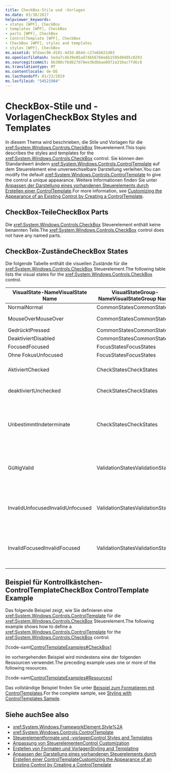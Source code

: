 ```yaml
---
title: CheckBox-Stile und -Vorlagen
ms.date: 03/30/2017
helpviewer_keywords:
- states [WPF], CheckBox
- templates [WPF], CheckBox
- parts [WPF], CheckBox
- ControlTemplate [WPF], CheckBox
- CheckBox [WPF], styles and templates
- styles [WPF], CheckBox
ms.assetid: bfdaec96-d101-4d3d-864d-c27e6b621d03
ms.openlocfilehash: 5eda7c4b39e05a874b56766e6b1595d0405c0293
ms.sourcegitcommit: 6b308cf6d627d78ee36dbbae8972a310ac7fd6c8
ms.translationtype: MT
ms.contentlocale: de-DE
ms.lasthandoff: 01/23/2019
ms.locfileid: "54521984"
---
```

# <a name="checkbox-styles-and-templates"></a><span data-ttu-id="4082f-102">CheckBox-Stile und -Vorlagen</span><span class="sxs-lookup"><span data-stu-id="4082f-102">CheckBox Styles and Templates</span></span>
<span data-ttu-id="4082f-103">In diesem Thema wird beschrieben, die Stile und Vorlagen für die <xref:System.Windows.Controls.CheckBox> Steuerelement.</span><span class="sxs-lookup"><span data-stu-id="4082f-103">This topic describes the styles and templates for the <xref:System.Windows.Controls.CheckBox> control.</span></span> <span data-ttu-id="4082f-104">Sie können den Standardwert ändern <xref:System.Windows.Controls.ControlTemplate> auf dem Steuerelement eine unverwechselbare Darstellung verleihen.</span><span class="sxs-lookup"><span data-stu-id="4082f-104">You can modify the default <xref:System.Windows.Controls.ControlTemplate> to give the control a unique appearance.</span></span> <span data-ttu-id="4082f-105">Weitere Informationen finden Sie unter [Anpassen der Darstellung eines vorhandenen Steuerelements durch Erstellen einer ControlTemplate](../../../../docs/framework/wpf/controls/customizing-the-appearance-of-an-existing-control.md).</span><span class="sxs-lookup"><span data-stu-id="4082f-105">For more information, see [Customizing the Appearance of an Existing Control by Creating a ControlTemplate](../../../../docs/framework/wpf/controls/customizing-the-appearance-of-an-existing-control.md).</span></span>  
  
## <a name="checkbox-parts"></a><span data-ttu-id="4082f-106">CheckBox-Teile</span><span class="sxs-lookup"><span data-stu-id="4082f-106">CheckBox Parts</span></span>  
 <span data-ttu-id="4082f-107">Die <xref:System.Windows.Controls.CheckBox> Steuerelement enthält keine benannten Teile.</span><span class="sxs-lookup"><span data-stu-id="4082f-107">The <xref:System.Windows.Controls.CheckBox> control does not have any named parts.</span></span>  
  
## <a name="checkbox-states"></a><span data-ttu-id="4082f-108">CheckBox-Zustände</span><span class="sxs-lookup"><span data-stu-id="4082f-108">CheckBox States</span></span>  
 <span data-ttu-id="4082f-109">Die folgende Tabelle enthält die visuellen Zustände für die <xref:System.Windows.Controls.CheckBox> Steuerelement.</span><span class="sxs-lookup"><span data-stu-id="4082f-109">The following table lists the visual states for the <xref:System.Windows.Controls.CheckBox> control.</span></span>  
  
|<span data-ttu-id="4082f-110">VisualState-Name</span><span class="sxs-lookup"><span data-stu-id="4082f-110">VisualState Name</span></span>|<span data-ttu-id="4082f-111">VisualStateGroup-Name</span><span class="sxs-lookup"><span data-stu-id="4082f-111">VisualStateGroup Name</span></span>|<span data-ttu-id="4082f-112">Beschreibung</span><span class="sxs-lookup"><span data-stu-id="4082f-112">Description</span></span>|  
|----------------------|---------------------------|-----------------|  
|<span data-ttu-id="4082f-113">Normal</span><span class="sxs-lookup"><span data-stu-id="4082f-113">Normal</span></span>|<span data-ttu-id="4082f-114">CommonStates</span><span class="sxs-lookup"><span data-stu-id="4082f-114">CommonStates</span></span>|<span data-ttu-id="4082f-115">Der Standardzustand</span><span class="sxs-lookup"><span data-stu-id="4082f-115">The default state.</span></span>|  
|<span data-ttu-id="4082f-116">MouseOver</span><span class="sxs-lookup"><span data-stu-id="4082f-116">MouseOver</span></span>|<span data-ttu-id="4082f-117">CommonStates</span><span class="sxs-lookup"><span data-stu-id="4082f-117">CommonStates</span></span>|<span data-ttu-id="4082f-118">Der Mauszeiger ist über dem Steuerelement positioniert.</span><span class="sxs-lookup"><span data-stu-id="4082f-118">The mouse pointer is positioned over the control.</span></span>|  
|<span data-ttu-id="4082f-119">Gedrückt</span><span class="sxs-lookup"><span data-stu-id="4082f-119">Pressed</span></span>|<span data-ttu-id="4082f-120">CommonStates</span><span class="sxs-lookup"><span data-stu-id="4082f-120">CommonStates</span></span>|<span data-ttu-id="4082f-121">Das Steuerelement wird gedrückt.</span><span class="sxs-lookup"><span data-stu-id="4082f-121">The control is pressed.</span></span>|  
|<span data-ttu-id="4082f-122">Deaktiviert</span><span class="sxs-lookup"><span data-stu-id="4082f-122">Disabled</span></span>|<span data-ttu-id="4082f-123">CommonStates</span><span class="sxs-lookup"><span data-stu-id="4082f-123">CommonStates</span></span>|<span data-ttu-id="4082f-124">Das Steuerelement ist deaktiviert.</span><span class="sxs-lookup"><span data-stu-id="4082f-124">The control is disabled.</span></span>|  
|<span data-ttu-id="4082f-125">Focused</span><span class="sxs-lookup"><span data-stu-id="4082f-125">Focused</span></span>|<span data-ttu-id="4082f-126">FocusStates</span><span class="sxs-lookup"><span data-stu-id="4082f-126">FocusStates</span></span>|<span data-ttu-id="4082f-127">Der Fokus liegt auf dem Steuerelement.</span><span class="sxs-lookup"><span data-stu-id="4082f-127">The control has focus.</span></span>|  
|<span data-ttu-id="4082f-128">Ohne Fokus</span><span class="sxs-lookup"><span data-stu-id="4082f-128">Unfocused</span></span>|<span data-ttu-id="4082f-129">FocusStates</span><span class="sxs-lookup"><span data-stu-id="4082f-129">FocusStates</span></span>|<span data-ttu-id="4082f-130">Der Fokus liegt nicht auf dem Steuerelement.</span><span class="sxs-lookup"><span data-stu-id="4082f-130">The control does not have focus.</span></span>|  
|<span data-ttu-id="4082f-131">Aktiviert</span><span class="sxs-lookup"><span data-stu-id="4082f-131">Checked</span></span>|<span data-ttu-id="4082f-132">CheckStates</span><span class="sxs-lookup"><span data-stu-id="4082f-132">CheckStates</span></span>|<span data-ttu-id="4082f-133"><xref:System.Windows.Controls.Primitives.ToggleButton.IsChecked%2A> ist `true`.</span><span class="sxs-lookup"><span data-stu-id="4082f-133"><xref:System.Windows.Controls.Primitives.ToggleButton.IsChecked%2A> is `true`.</span></span>|  
|<span data-ttu-id="4082f-134">deaktiviert</span><span class="sxs-lookup"><span data-stu-id="4082f-134">Unchecked</span></span>|<span data-ttu-id="4082f-135">CheckStates</span><span class="sxs-lookup"><span data-stu-id="4082f-135">CheckStates</span></span>|<span data-ttu-id="4082f-136"><xref:System.Windows.Controls.Primitives.ToggleButton.IsChecked%2A> ist `false`.</span><span class="sxs-lookup"><span data-stu-id="4082f-136"><xref:System.Windows.Controls.Primitives.ToggleButton.IsChecked%2A> is `false`.</span></span>|  
|<span data-ttu-id="4082f-137">Unbestimmt</span><span class="sxs-lookup"><span data-stu-id="4082f-137">Indeterminate</span></span>|<span data-ttu-id="4082f-138">CheckStates</span><span class="sxs-lookup"><span data-stu-id="4082f-138">CheckStates</span></span>|<span data-ttu-id="4082f-139"><xref:System.Windows.Controls.Primitives.ToggleButton.IsThreeState%2A> ist `true`, und <xref:System.Windows.Controls.Primitives.ToggleButton.IsChecked%2A> ist `null`.</span><span class="sxs-lookup"><span data-stu-id="4082f-139"><xref:System.Windows.Controls.Primitives.ToggleButton.IsThreeState%2A> is `true`, and <xref:System.Windows.Controls.Primitives.ToggleButton.IsChecked%2A> is `null`.</span></span>|  
|<span data-ttu-id="4082f-140">Gültig</span><span class="sxs-lookup"><span data-stu-id="4082f-140">Valid</span></span>|<span data-ttu-id="4082f-141">ValidationStates</span><span class="sxs-lookup"><span data-stu-id="4082f-141">ValidationStates</span></span>|<span data-ttu-id="4082f-142">Das Steuerelement verwendet die <xref:System.Windows.Controls.Validation> Klasse und die <xref:System.Windows.Controls.Validation.HasError%2A?displayProperty=nameWithType> angefügte Eigenschaft `false`.</span><span class="sxs-lookup"><span data-stu-id="4082f-142">The control uses the <xref:System.Windows.Controls.Validation> class and the <xref:System.Windows.Controls.Validation.HasError%2A?displayProperty=nameWithType> attached property is `false`.</span></span>|  
|<span data-ttu-id="4082f-143">InvalidUnfocused</span><span class="sxs-lookup"><span data-stu-id="4082f-143">InvalidUnfocused</span></span>|<span data-ttu-id="4082f-144">ValidationStates</span><span class="sxs-lookup"><span data-stu-id="4082f-144">ValidationStates</span></span>|<span data-ttu-id="4082f-145">Die <xref:System.Windows.Controls.Validation.HasError%2A?displayProperty=nameWithType> angefügte Eigenschaft `true` hat das Steuerelement den Fokus besitzt.</span><span class="sxs-lookup"><span data-stu-id="4082f-145">The <xref:System.Windows.Controls.Validation.HasError%2A?displayProperty=nameWithType> attached property is `true` has the control has focus.</span></span>|  
|<span data-ttu-id="4082f-146">InvalidFocused</span><span class="sxs-lookup"><span data-stu-id="4082f-146">InvalidFocused</span></span>|<span data-ttu-id="4082f-147">ValidationStates</span><span class="sxs-lookup"><span data-stu-id="4082f-147">ValidationStates</span></span>|<span data-ttu-id="4082f-148">Die <xref:System.Windows.Controls.Validation.HasError%2A?displayProperty=nameWithType> angefügte Eigenschaft `true` hat das Steuerelement keinen Fokus besitzt.</span><span class="sxs-lookup"><span data-stu-id="4082f-148">The <xref:System.Windows.Controls.Validation.HasError%2A?displayProperty=nameWithType> attached property is `true` has the control does not have focus.</span></span>|  
  
## <a name="checkbox-controltemplate-example"></a><span data-ttu-id="4082f-149">Beispiel für Kontrollkästchen-ControlTemplate</span><span class="sxs-lookup"><span data-stu-id="4082f-149">CheckBox ControlTemplate Example</span></span>  
 <span data-ttu-id="4082f-150">Das folgende Beispiel zeigt, wie Sie definieren eine <xref:System.Windows.Controls.ControlTemplate> für die <xref:System.Windows.Controls.CheckBox> Steuerelement.</span><span class="sxs-lookup"><span data-stu-id="4082f-150">The following example shows how to define a <xref:System.Windows.Controls.ControlTemplate> for the <xref:System.Windows.Controls.CheckBox> control.</span></span>  
  
 [!code-xaml[ControlTemplateExamples#CheckBox](../../../../samples/snippets/csharp/VS_Snippets_Wpf/ControlTemplateExamples/CS/resources/checkbox.xaml#checkbox)]  
  
 <span data-ttu-id="4082f-151">Im vorhergehenden Beispiel wird mindestens eine der folgenden Ressourcen verwendet.</span><span class="sxs-lookup"><span data-stu-id="4082f-151">The preceding example uses one or more of the following resources.</span></span>  
  
 [!code-xaml[ControlTemplateExamples#Resources](../../../../samples/snippets/csharp/VS_Snippets_Wpf/ControlTemplateExamples/CS/resources/shared.xaml#resources)]  
  
 <span data-ttu-id="4082f-152">Das vollständige Beispiel finden Sie unter [Beispiel zum Formatieren mit ControlTemplates](https://github.com/Microsoft/WPF-Samples/tree/master/Styles%20&%20Templates/IntroToStylingAndTemplating).</span><span class="sxs-lookup"><span data-stu-id="4082f-152">For the complete sample, see [Styling with ControlTemplates Sample](https://github.com/Microsoft/WPF-Samples/tree/master/Styles%20&%20Templates/IntroToStylingAndTemplating).</span></span>  
  
## <a name="see-also"></a><span data-ttu-id="4082f-153">Siehe auch</span><span class="sxs-lookup"><span data-stu-id="4082f-153">See also</span></span>
- <xref:System.Windows.FrameworkElement.Style%2A>
- <xref:System.Windows.Controls.ControlTemplate>
- [<span data-ttu-id="4082f-154">Steuerelementformate und -vorlagen</span><span class="sxs-lookup"><span data-stu-id="4082f-154">Control Styles and Templates</span></span>](../../../../docs/framework/wpf/controls/control-styles-and-templates.md)
- [<span data-ttu-id="4082f-155">Anpassung von Steuerelementen</span><span class="sxs-lookup"><span data-stu-id="4082f-155">Control Customization</span></span>](../../../../docs/framework/wpf/controls/control-customization.md)
- [<span data-ttu-id="4082f-156">Erstellen von Formaten und Vorlagen</span><span class="sxs-lookup"><span data-stu-id="4082f-156">Styling and Templating</span></span>](../../../../docs/framework/wpf/controls/styling-and-templating.md)
- [<span data-ttu-id="4082f-157">Anpassen der Darstellung eines vorhandenen Steuerelements durch Erstellen einer ControlTemplate</span><span class="sxs-lookup"><span data-stu-id="4082f-157">Customizing the Appearance of an Existing Control by Creating a ControlTemplate</span></span>](../../../../docs/framework/wpf/controls/customizing-the-appearance-of-an-existing-control.md)
